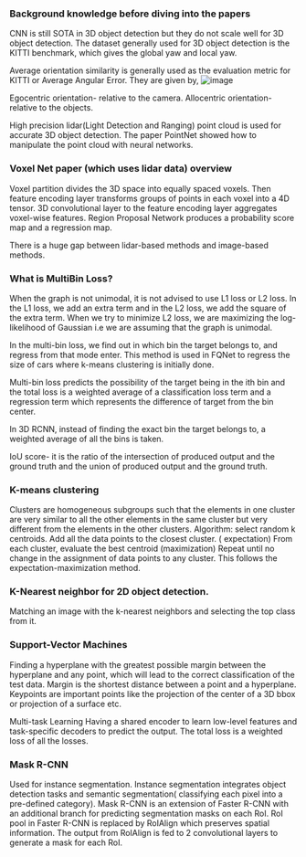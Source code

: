 ### Background knowledge before diving into the papers
CNN is still SOTA in 3D object detection but they do not scale well for 3D object detection.
The dataset generally used for 3D object detection is the KITTI benchmark, which gives the global yaw and local yaw.

Average orientation similarity is generally used as the evaluation metric for KITTI or Average Angular Error.
They are given by,
![image](/monocular-3D-object-detection/image.png)

         

Egocentric orientation- relative to the camera.
Allocentric orientation- relative to the objects.

High precision lidar(Light Detection and Ranging) point cloud is used for accurate 3D object detection. The paper PointNet showed how to manipulate the point cloud with neural networks.



### Voxel Net paper (which uses lidar data) overview

Voxel partition divides the 3D space into equally spaced voxels. Then feature encoding layer transforms groups of points in each voxel into a 4D tensor.
3D convolutional layer to the feature encoding layer aggregates voxel-wise features.
Region Proposal Network produces a probability score map and a regression map.

There is a huge gap between lidar-based methods and image-based methods.

### What is MultiBin Loss?
When the graph is not unimodal, it is not advised to use L1 loss or L2 loss.
In the L1 loss, we add an extra term and in the L2 loss, we add the square of the extra term.
When we try to minimize L2 loss, we are maximizing the log-likelihood of Gaussian i.e we are assuming that the graph is unimodal.

In the multi-bin loss, we find out in which bin the target belongs to, and regress from that mode enter. This method is used in FQNet to regress the size of cars where k-means clustering is initially done.

Multi-bin loss predicts the possibility of the target being in the ith bin and the total loss is a weighted average of a classification loss term and a regression term which represents the difference of target from the bin center.

In 3D RCNN, instead of finding the exact bin the target belongs to, a weighted average of all the bins is taken.

IoU score- it is the ratio of the intersection of produced output and the ground truth and the union of produced output and the ground truth.

### K-means clustering
Clusters are homogeneous subgroups such that the elements in one cluster are very similar to all the other elements in the same cluster but very different from the elements in the other clusters.
Algorithm: select random k centroids.
	      Add all the data points to the closest cluster. ( expectation)
	      From each cluster, evaluate the best centroid (maximization)
	      Repeat until no change in the assignment of data points to any cluster.
This follows the expectation-maximization method.

### K-Nearest neighbor for 2D object detection.
Matching an image with the k-nearest neighbors and selecting the top class from it.

### Support-Vector Machines
Finding a hyperplane with the greatest possible margin between the hyperplane and any point, which will lead to the correct classification of the test data.
Margin is the shortest distance between a point and a hyperplane.
Keypoints are important points like the projection of the center of a 3D bbox or projection of a surface etc.

Multi-task Learning
Having a shared encoder to learn low-level features and task-specific decoders to predict the output. The total loss is a weighted loss of all the losses.

### Mask R-CNN
Used for instance segmentation.
Instance segmentation integrates object detection tasks and semantic segmentation( classifying each pixel into a pre-defined category).
Mask R-CNN is an extension of Faster R-CNN with an additional branch for predicting segmentation masks on each RoI. 
RoI pool in Faster R-CNN is replaced by RoIAlign which preserves spatial information.
The output from RoIAlign is fed to 2 convolutional layers to generate a mask for each RoI.



